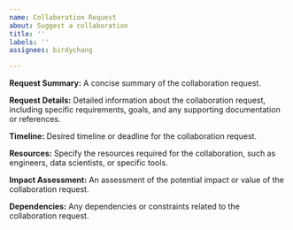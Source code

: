 ```yaml
---
name: Collaboration Request
about: Suggest a collaboration
title: ''
labels: ''
assignees: birdychang

---
```


**Request Summary:** 
A concise summary of the collaboration request.

**Request Details:** 
Detailed information about the collaboration request, including specific requirements, goals, and any supporting documentation or references.

**Timeline:** 
Desired timeline or deadline for the collaboration request.

**Resources:**
Specify the resources required for the collaboration, such as engineers, data scientists, or specific tools.

**Impact Assessment:**
An assessment of the potential impact or value of the collaboration request.

**Dependencies:** 
Any dependencies or constraints related to the collaboration request.
